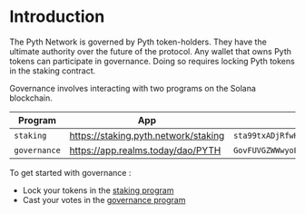 # Introduction

The Pyth Network is governed by Pyth token-holders. They have the ultimate authority over the future of the protocol. 
Any wallet that owns Pyth tokens can participate in governance. Doing so requires locking Pyth tokens in the staking contract. 

Governance involves interacting with two programs on the Solana blockchain. 

| Program       | App                                                                 | On-chain address                               |
| ------------- | --------------------------------------------------------------------| -----------------------------------------------|
| `staking`     | https://staking.pyth.network/staking                                | `sta99txADjRfwHQQMNckb8vUN4jcAAhN2HBMTR2Ah6d`  |
| `governance`  | https://app.realms.today/dao/PYTH                                   | `GovFUVGZWWwyoLq8rhnoVWknRFkhDSbQiSoREJ5LiZCV` |

To get started with governance :
- Lock your tokens in the [staking program](the-staking-program.md) 
- Cast your votes in the [governance program](the-governance-program.md) 

